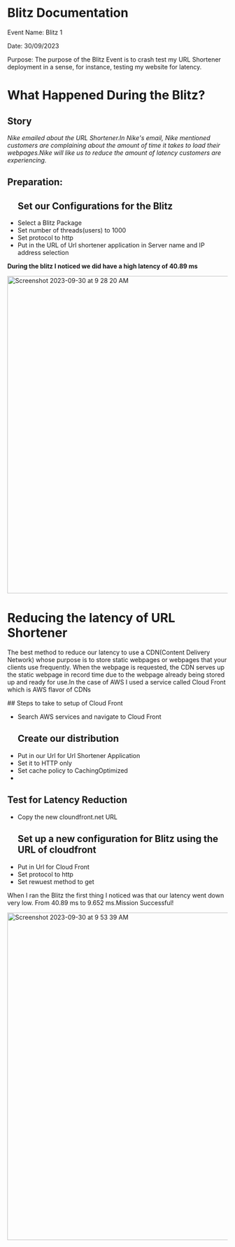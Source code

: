 

# Blitz Documentation

Event Name: Blitz 1

Date: 30/09/2023


Purpose: The purpose of the Blitz Event is to crash test my URL Shortener deployment in a sense, for instance, testing my website for latency.

# What Happened During the Blitz?
## Story
<P><em>Nike emailed about the URL Shortener.In Nike's email, Nike mentioned customers are complaining about
  the amount of time it takes to load their webpages.Nike will like us to reduce the amount of latency
  customers are experiencing.</em>
</P>



## Preparation:
<ul>
  <h2>Set our Configurations for the Blitz</h2>
  <li>Select a Blitz Package</li>
  <li>Set number of threads(users) to 1000</li>
  <li>Set protocol to http</li>
  <li>Put in the URL of Url shortener application in Server name and IP address selection</li>
</ul>
<p><strong>During the blitz I noticed we did have a high latency of 40.89 ms </strong></p>
<img width="725" alt="Screenshot 2023-09-30 at 9 28 20 AM" src="https://github.com/NMonKLabs77/Blitz1/assets/139259756/436755a2-58f1-4561-92cc-c361a73cdc6d">

# Reducing the latency of URL Shortener
<p>The best method to reduce our latency to use a CDN(Content Delivery Network) whose purpose is to store static webpages or webpages that your clients use frequently.
  When the webpage is requested, the CDN serves up the static webpage in record time due to the webpage already being stored up and ready for use.In the case of AWS I used
  a service called Cloud Front which is AWS flavor of CDNs
</p>
## Steps to take to setup  of Cloud Front
<ul>
  <li>Search AWS services and navigate to Cloud Front</li>
<h2>Create our distribution</h2>
  <li>Put in our Url for Url Shortener Application</li>
  <li>Set it to HTTP only</li>
  <li>Set cache policy to CachingOptimized</li>
  <li></li>
</ul>

## Test for Latency Reduction

<ul>
  <li>Copy the new cloundfront.net URL</li>
  <h2>Set up a new configuration for Blitz using the URL of cloudfront</h2>
  <li>Put in Url for Cloud Front</li>
  <li>Set protocol to http</li>
  <li>Set rewuest method to get</li>
</ul>
<p>When I ran the Blitz the first thing I noticed was that our latency went down very low. From 40.89 ms to 9.652 ms.Mission Successful!</p>

<img width="748" alt="Screenshot 2023-09-30 at 9 53 39 AM" src="https://github.com/NMonKLabs77/Blitz1/assets/139259756/774d38fe-9da7-4f08-a057-b092dd6e87d9">



